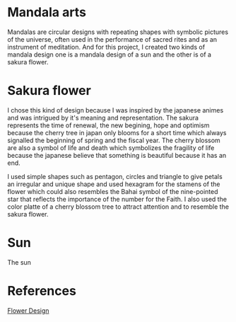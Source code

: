 # Mandala arts
Mandalas are circular designs with repeating shapes with symbolic pictures of the universe, often used in the performance of sacred rites and as an instrument of meditation.
And for this project, I created two kinds of mandala design one is a mandala design of a sun and the other is of a sakura flower.
# Sakura flower
I chose this kind of design because I was inspired by the japanese animes and was intrigued by it's meaning and representation. The sakura represents the time of renewal, the new begining, hope and optimism because the cherry tree in japan only blooms for a short time which always signalled the beginning of spring and the fiscal year. The cherry blossom are also a symbol of  life and death which symbolizes the fragility of life because the japanese believe that something is beautiful because it has an end.

I used simple shapes such as pentagon, circles and triangle to give petals an irregular and unique shape and used hexagram for the stamens of the flower which could also resembles the Bahai symbol of the nine-pointed star that reflects the importance of the number for the Faith. I also used the color platte of a cherry blossom tree to attract attention and to resemble the sakura flower. 
# Sun
The sun
# References
[Flower Design](https://www.youtube.com/shorts/Mw4OLSla52I?&ab_channel=Feedium)
[](https://www.youtube.com/shorts/Mw4OLSla52I?&ab_channel=Feedium)
